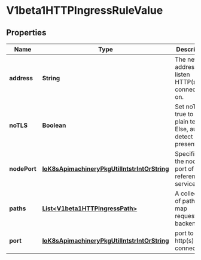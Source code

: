 
# V1beta1HTTPIngressRuleValue

## Properties
Name | Type | Description | Notes
------------ | ------------- | ------------- | -------------
**address** | **String** | The network address to listen HTTP(s) connections on. |  [optional]
**noTLS** | **Boolean** | Set noTLS &#x3D; true to force plain text. Else, auto detect like present |  [optional]
**nodePort** | [**IoK8sApimachineryPkgUtilIntstrIntOrString**](IoK8sApimachineryPkgUtilIntstrIntOrString.md) | Specifies the node port of the referenced service. |  [optional]
**paths** | [**List&lt;V1beta1HTTPIngressPath&gt;**](V1beta1HTTPIngressPath.md) | A collection of paths that map requests to backends. | 
**port** | [**IoK8sApimachineryPkgUtilIntstrIntOrString**](IoK8sApimachineryPkgUtilIntstrIntOrString.md) | port to listen http(s) connections. |  [optional]



